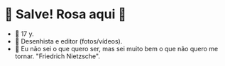 # 👋 Salve! Rosa aqui 🤝
- 👀 17 y. 
- 🌱 Desenhista e editor (fotos/vídeos).
- 💞️ Eu não sei o que quero ser, mas sei muito bem o que não quero me tornar. "Friedrich Nietzsche". 
